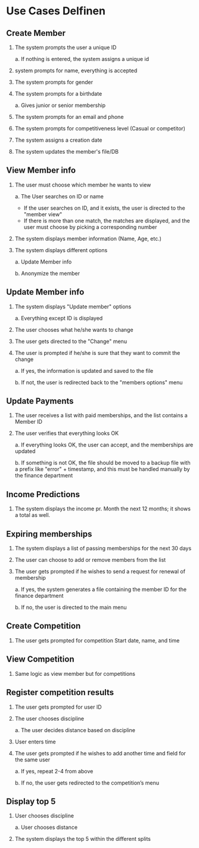 # Use Cases Delfinen

## Create Member

1. The system prompts the user a unique ID

   a. If nothing is entered, the system assigns a unique id
2. system prompts for name, everything is accepted

3. The system prompts for gender

4. The system prompts for a birthdate

   a. Gives junior or senior membership
5. The system prompts for an email and phone

6. The system prompts for competitiveness level (Casual or competitor)

7. The system assigns a creation date

8. The system updates the member's file/DB

## View Member info

1. The user must choose which member he wants to view

   a. The User searches on ID or name

   - If the user searches on ID, and it exists, the user is directed to the "member view"
   - If there is more than one match, the matches are displayed, and the user must choose by picking a corresponding
     number

2. The system displays member information (Name, Age, etc.)

3. The system displays different options

   a. Update Member info

   b. Anonymize the member

## Update Member info

1. The system displays "Update member" options

   a. Everything except ID is displayed

2. The user chooses what he/she wants to change

3. The user gets directed to the "Change" menu

4. The user is prompted if he/she is sure that they want to commit the change

   a. If yes, the information is updated and saved to the file

   b. If not, the user is redirected back to the "members options" menu

## Update Payments

1. The user receives a list with paid memberships, and the list contains a Member ID

2. The user verifies that everything looks OK

   a. If everything looks OK, the user can accept, and the memberships are updated

   b. If something is not OK, the file should be moved to a backup file with a prefix like "error" + timestamp, and this
   must be handled manually by the finance department

## Income Predictions

1. The system displays the income pr. Month the next 12 months; it shows a total as well.

## Expiring memberships

1. The system displays a list of passing memberships for the next 30 days

2. The user can choose to add or remove members from the list

3. The user gets prompted if he wishes to send a request for renewal of membership

   a. If yes, the system generates a file containing the member ID for the finance department

   b. If no, the user is directed to the main menu

## Create Competition

1. The user gets prompted for competition Start date, name, and time

## View Competition

1. Same logic as view member but for competitions

## Register competition results

1. The user gets prompted for user ID

2. The user chooses discipline

   a. The user decides distance based on discipline

3. User enters time

4. The user gets prompted if he wishes to add another time and field for the same user

   a. If yes, repeat 2-4 from above

   b. If no, the user gets redirected to the competition’s menu

## Display top 5

1. User chooses discipline

   a. User chooses distance
2. The system displays the top 5 within the different splits
